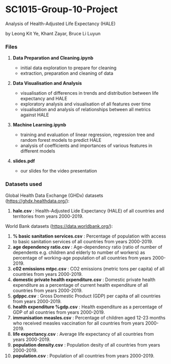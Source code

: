# SC1015-Group-10-Project
Analysis of Health-Adjusted Life Expectancy (HALE)

by Leong Kit Ye, Khant Zayar, Bruce Li Luyun

###  Files  ###
1. **Data Preparation and Cleaning.ipynb**
    - initial data exploration to prepare for cleaning
    - extraction, preparation and cleaning of data

2. **Data Visualisation and Analysis**
    - visualisation of differences in trends and distribution between life expectancy and HALE
    - exploratory analysis and visualisation of all features over time
    - visualisation and analysis of relationships between all metrics against HALE

3. **Machine Learning.ipynb**
    - training and evaluation of linear regression, regression tree and random forest models to predict HALE
    - analysis of coefficients and importances of various features in different models

4. **slides.pdf**
    - our slides for the video presentation

###  Datasets used  ###
Global Health Data Exchange (GHDx) datasets (https://ghdx.healthdata.org/):
1. **hale.csv** : Health-Adjusted Lide Expectancy (HALE) of all countries and territories from years 2000-2019.
    
World Bank datasets (https://data.worldbank.org/):    
1. **% basic sanitation services.csv** : Percentage of population with access to basic sanitation services of all countries from years 2000-2019.
2. **age dependency ratio.csv** : Age-dependency ratio (ratio of number of dependents e.g. children and elderly to number of workers) as percentage of working-age population of all countries from years 2000-2019.
3. **c02 emissions mtpc.csv** : CO2 emissions (metric tons per capita) of all countries from years 2000-2019.
4. **domestic private health expenditure.csv** : Domestic private health expenditure as a percentage of current health expenditure of all countries from years 2000-2019.
5. **gdppc.csv** : Gross Domestic Product (GDP) per capita of all countries from years 2000-2019.
6. **health expenditure %gdp.csv** : Health expenditure as a percentage of GDP of all countries from years 2000-2019.
7. **immunisation measles.csv** : Percentage of children aged 12-23 months who received measles vaccination for all countries from years 2000-2019.
8. **life expectancy.csv** : Average life expectancy of all countries from years 2000-2019.
9. **population density.csv** : Population desity of all countries from years 2000-2019.
10. **population.csv** : Population of all countries from years 2000-2019.
